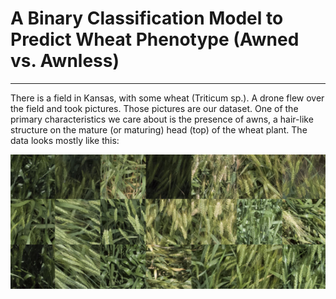 # A Binary Classification Model to Predict Wheat Phenotype (Awned vs. Awnless)
<hr>
There is a field in Kansas, with some wheat (Triticum sp.). A drone flew over the field and took pictures.
Those pictures are our dataset. One of the primary characteristics we care about is the presence of awns, a hair-like structure on the mature (or maturing) head (top) of the wheat plant. The data looks mostly like this:<br/>  

![wheat_data_montage.png](./wheat_data_montage.png)
